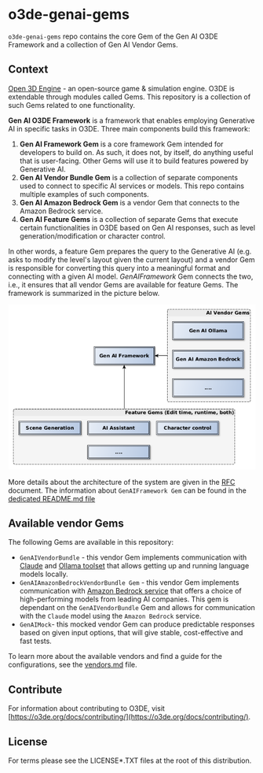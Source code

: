 # o3de-genai-gems

`o3de-genai-gems` repo contains the core Gem of the Gen AI O3DE Framework and a collection of Gen AI Vendor Gems.

## Context
[Open 3D Engine](https:://o3de.org) - an open-source game & simulation engine. O3DE is extendable through modules called Gems. This repository is a collection of such Gems related to one functionality.

**Gen AI O3DE Framework** is a framework that enables employing Generative AI in specific tasks in O3DE. Three main components build this framework:
1. **Gen AI Framework Gem** is a core framework Gem intended for developers to build on. As such, it does not, by itself, do anything useful that is user-facing. Other Gems will use it to build features powered by Generative AI.
2. **Gen AI Vendor Bundle Gem** is a collection of separate components used to connect to specific AI services or models. This repo contains multiple examples of such components.
3. **Gen AI Amazon Bedrock Gem** is a vendor Gem that connects to the Amazon Bedrock service.
3. **Gen AI Feature Gems** is a collection of separate Gems that execute certain functionalities in O3DE based on Gen AI responses, such as level generation/modification or character control.

In other words, a feature Gem prepares the query to the Generative AI (e.g. asks to modify the level's layout given the current layout) and a vendor Gem is responsible for converting this query into a meaningful format and connecting with a given AI model. _GenAIFramework_ Gem connects the two, i.e., it ensures that all vendor Gems are available for feature Gems. The framework is summarized in the picture below.

![Framework Design](docs/images/GenAIFramework.png)

More details about the architecture of the system are given in the [RFC](https://github.com/o3de/sig-simulation/issues/87) document. The information about `GenAIFramework Gem` can be found in the [dedicated README.md file](Gems/GenAIFramework/README.md)

## Available vendor Gems
The following Gems are available in this repository:
- `GenAIVendorBundle` - this vendor Gem implements communication with [Claude](https://docs.anthropic.com/en/docs/welcome) and [Ollama toolset](https://github.com/ollama/ollama) that allows getting up and running language models locally.
- `GenAIAmazonBedrockVendorBundle Gem` - this vendor Gem implements communication with [Amazon Bedrock service](https://aws.amazon.com/bedrock/) that offers a choice of high-performing models from leading AI companies. This gem is dependant on the `GenAIVendorBundle` Gem and allows for communication with the `Claude` model using the `Amazon Bedrock` service.
- `GenAIMock`- this mocked vendor Gem can produce predictable responses based on given input options, that will give stable, cost-effective and fast tests.

To learn more about the available vendors and find a guide for the configurations, see the [vendors.md](./vendors.md) file.

## Contribute
For information about contributing to O3DE, visit [https://o3de.org/docs/contributing/](https://o3de.org/docs/contributing/).

## License
For terms please see the LICENSE*.TXT files at the root of this distribution.
